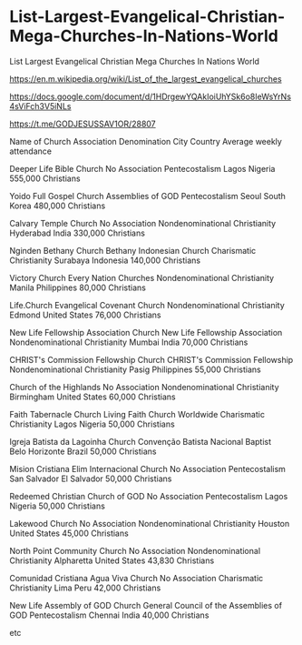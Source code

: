 # List-Largest-Evangelical-Christian-Mega-Churches-In-Nations-World

List Largest Evangelical Christian Mega Churches In Nations World

https://en.m.wikipedia.org/wiki/List_of_the_largest_evangelical_churches

https://docs.google.com/document/d/1HDrgewYQAkIoiUhYSk6o8IeWsYrNs4sViFch3V5iNLs

https://t.me/GODJESUSSAV1OR/28807

Name of Church
Association
Denomination
City Country
Average weekly attendance

Deeper Life Bible Church
No Association
Pentecostalism
Lagos Nigeria
555,000 Christians

Yoido Full Gospel Church
Assemblies of GOD
Pentecostalism
Seoul South Korea
480,000 Christians

Calvary Temple Church
No Association
Nondenominational Christianity
Hyderabad India
330,000 Christians

Nginden Bethany Church
Bethany Indonesian Church
Charismatic Christianity
Surabaya Indonesia
140,000 Christians

Victory Church
Every Nation Churches
Nondenominational Christianity
Manila Philippines
80,000 Christians

Life.Church
Evangelical Covenant Church
Nondenominational Christianity
Edmond United States
76,000 Christians

New Life Fellowship Association Church
New Life Fellowship Association
Nondenominational Christianity
Mumbai India
70,000 Christians

CHRIST's Commission Fellowship Church
CHRIST's Commission Fellowship
Nondenominational Christianity
Pasig Philippines
55,000 Christians

Church of the Highlands
No Association
Nondenominational Christianity
Birmingham United States
60,000 Christians

Faith Tabernacle Church
Living Faith Church Worldwide
Charismatic Christianity
Lagos Nigeria
50,000 Christians

Igreja Batista da Lagoinha Church
Convenção Batista Nacional
Baptist 	
Belo Horizonte Brazil
50,000 Christians

Mision Cristiana Elim Internacional Church
No Association
Pentecostalism
San Salvador El Salvador
50,000 Christians

Redeemed Christian Church of GOD
No Association
Pentecostalism
Lagos Nigeria
50,000 Christians

Lakewood Church
No Association
Nondenominational Christianity
Houston United States
45,000 Christians

North Point Community Church
No Association
Nondenominational Christianity
Alpharetta United States
43,830 Christians

Comunidad Cristiana Agua Viva Church
No Association
Charismatic Christianity
Lima Peru
42,000 Christians

New Life Assembly of GOD Church
General Council of the Assemblies of GOD
Pentecostalism
Chennai India
40,000 Christians

etc
